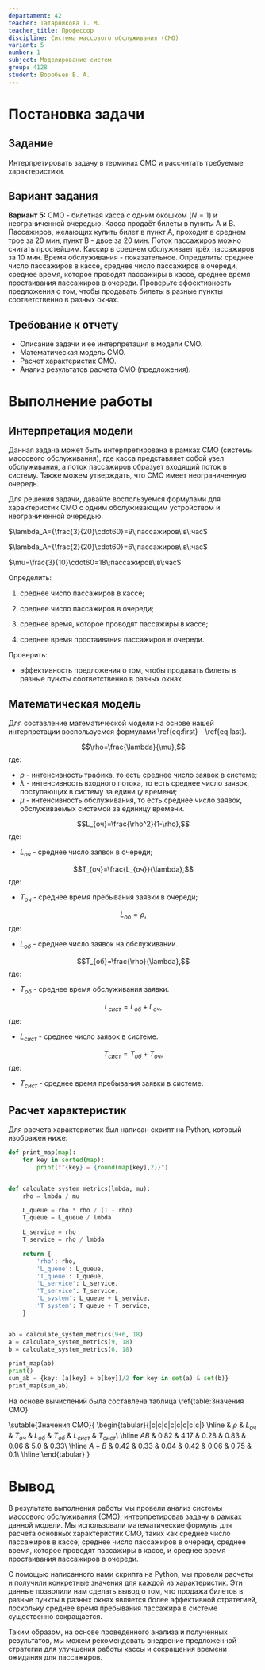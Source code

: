 ```yaml
---
departament: 42
teacher: Татарникова Т. М.
teacher_title: Профессор
discipline: Система массового обслуживания (СМО)
variant: 5
number: 1
subject: Моделирование систем
group: 4128
student: Воробьев В. А.
---
```


<!--markdownlint-disable ol-prefix, no-inline-html-->
# Постановка задачи

## Задание

Интерпретировать задачу в терминах СМО и рассчитать требуемые характеристики.

## Вариант задания

**Вариант 5:** СМО - билетная касса с одним окошком ($N=1$) и неограниченной очередью. Касса продаёт билеты в пункты А и В. Пассажиров, желающих купить билет в пункт А, проходит в среднем трое за 20 мин, пункт В - двое за 20 мин. Поток пассажиров можно считать простейшим. Кассир в среднем обслуживает трёх пассажиров за 10 мин. Время обслуживания - показательное. Определить: среднее число пассажиров в кассе, среднее число пассажиров в очереди, среднее время, которое проводят пассажиры  в кассе, среднее время простаивания пассажиров в очереди. Проверьте эффективность предложения о том, чтобы продавать билеты в разные пункты соответственно в разных окнах.

## Требование к отчету

- Описание задачи и ее интерпретация в модели СМО.
- Математическая модель СМО.
- Расчет характеристик СМО.
- Анализ результатов расчета СМО (предложения).

# Выполнение работы

## Интерпретация модели

Данная задача может быть интерпретирована в рамках СМО (системы массового обслуживания), где касса представляет собой узел обслуживания, а поток пассажиров образует входящий поток в систему. Также можем утверждать, что СМО имеет неограниченную очередь.

Для решения задачи, давайте воспользуемся формулами для характеристик СМО с одним обслуживающим устройством и неограниченной очередью.

$\lambda_A={\frac{3}{20}\cdot60}=9\;пассажиров\:в\:час$

$\lambda_A={\frac{2}{20}\cdot60}=6\;пассажиров\:в\:час$

$\mu=\frac{3}{10}\cdot60=18\;пассажиров\:в\:час$

Определить:

1. среднее число пассажиров в кассе;

2. среднее число пассажиров в очереди;

3. среднее время, которое проводят пассажиры  в кассе;

4. среднее время простаивания пассажиров в очереди.

Проверить:

- эффективность предложения о том, чтобы продавать билеты в разные пункты соответственно в разных окнах.

## Математическая модель

Для составление математической модели на основе нашей интерпретации воспользуемся формулами \ref{eq:first} - \ref{eq:last}.

$$\rho=\frac{\lambda}{\mu},$$
<sueq id="first">где:

- $\rho$ - интенсивность трафика, то есть среднее число заявок в системе;
- $\lambda$ - интенсивность входного потока, то есть среднее число заявок, поступающих в систему за единицу времени;
- $\mu$ - интенсивность обслуживания, то есть среднее число заявок, обслуживаемых системой за единицу времени.

$$L_{оч}=\frac{\rho^2}{1-\rho},$$
<sueq>где:

- $L_{оч}$ - среднее число заявок в очереди;

$$T_{оч}=\frac{L_{оч}}{\lambda},$$
<sueq>где:

- $T_{оч}$ - среднее время пребывания заявки в очереди;

$$L_{об}=\rho,$$
<sueq>где:

- $L_{об}$ - среднее число заявок на обслуживании.

$$T_{об}=\frac{\rho}{\lambda},$$
<sueq>где:

- $T_{об}$ - среднее время обслуживания заявки.

$$L_{сист}={L_{об}+L_{оч}},$$
<sueq>где:

- $L_{сист}$ - среднее число заявок в системе.

$$T_{сист}={T_{об}+T_{оч}},$$
<sueq id="last">где:

- $T_{сист}$ - среднее время пребывания заявки в системе.

## Расчет характеристик

Для расчета характеристик был написан скрипт на Python, который изображен ниже:

```py
def print_map(map):
    for key in sorted(map):
        print(f"{key} = {round(map[key],2)}")


def calculate_system_metrics(lmbda, mu):
    rho = lmbda / mu

    L_queue = rho * rho / (1 - rho)
    T_queue = L_queue / lmbda

    L_service = rho
    T_service = rho / lmbda

    return {
        'rho': rho,
        'L_queue': L_queue,
        'T_queue': T_queue,
        'L_service': L_service,
        'T_service': T_service,
        'L_system': L_queue + L_service,
        'T_system': T_queue + T_service,
    }


ab = calculate_system_metrics(9+6, 18)
a = calculate_system_metrics(9, 18)
b = calculate_system_metrics(6, 18)

print_map(ab)
print()
sum_ab = {key: (a[key] + b[key])/2 for key in set(a) & set(b)}
print_map(sum_ab)
```

На основе вычислений была составлена таблица \ref{table:Значения СМО}

\sutable{Значения СМО}{
\begin{tabular}{|c|c|c|c|c|c|c|c|}
  \hline
       & $\rho$ & $L_{оч}$ & $T_{оч}$ & $L_{об}$ & $T_{об}$ & $L_{сист}$ & $T_{сист}$\\
  \hline
  $AB$ & $0.82$ & $4.17$ & $0.28$ & $0.83$ & $0.06$ & $5.0$ & $0.33$\\
  \hline
  $A+B$ & $0.42$ & $0.33$ & $0.04$ & $0.42$ & $0.06$ & $0.75$ & $0.1$\\
  \hline
\end{tabular}
}

# Вывод

В результате выполнения работы мы провели анализ системы массового обслуживания (СМО), интерпретировав задачу в рамках данной модели. Мы использовали математические формулы для расчета основных характеристик СМО, таких как среднее число пассажиров в кассе, среднее число пассажиров в очереди, среднее время, которое проводят пассажиры в кассе, и среднее время простаивания пассажиров в очереди.

С помощью написанного нами скрипта на Python, мы провели расчеты и получили конкретные значения для каждой из характеристик. Эти данные позволили нам сделать вывод о том, что продажа билетов в разные пункты в разных окнах является более эффективной стратегией, поскольку среднее время пребывания пассажира в системе существенно сокращается.

Таким образом, на основе проведенного анализа и полученных результатов, мы можем рекомендовать внедрение предложенной стратегии для улучшения работы кассы и сокращения времени ожидания для пассажиров.
